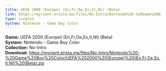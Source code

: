 ```yaml
---
title: UEFA 2000 (Europe) (En,Fr,De,Es,It,Nl) (Beta)
link: https://myrient.erista.me/files/No-Intro/Nintendo%20-%20Game%20Boy%20Color/UEFA%202000%20(Europe)%20(En,Fr,De,Es,It,Nl)%20(Beta).zip
type: single1
System: Nintendo - Game Boy Color
---
```

<b>Game:</b> UEFA 2000 (Europe) (En,Fr,De,Es,It,Nl) (Beta)<br>
<b>System:</b> Nintendo - Game Boy Color<br>
<b>Collection:</b> No-Intro<br>
<b>Download:</b> https://myrient.erista.me/files/No-Intro/Nintendo%20-%20Game%20Boy%20Color/UEFA%202000%20(Europe)%20(En,Fr,De,Es,It,Nl)%20(Beta).zip